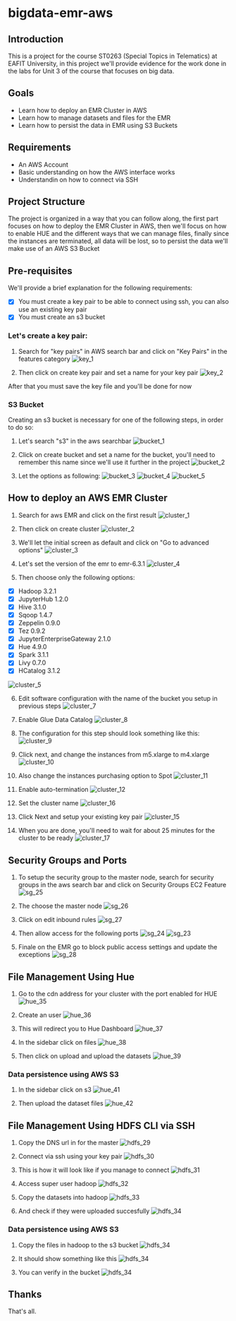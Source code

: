 # bigdata-emr-aws

## Introduction

This is a project for the course ST0263 (Special Topics in Telematics) at EAFIT University, in this project we'll provide evidence for the work done in the labs for Unit 3 of the course that focuses on big data.

## Goals
 - Learn how to deploy an EMR Cluster in AWS
 - Learn how to manage datasets and files for the EMR
 - Learn how to persist the data in EMR using S3 Buckets

## Requirements
 - An AWS Account
 - Basic understanding on how the AWS interface works
 - Understandin on how to connect via SSH

## Project Structure
 The project is organized in a way that you can follow along, the first part focuses on how to deploy the EMR Cluster in AWS, then we'll focus on how to enable HUE and the different ways that we can manage files, finally since the instances are terminated, all data will be lost, so to persist the data we'll make use of an AWS S3 Bucket


## Pre-requisites
We'll provide a brief explanation for the following requirements:

- [x] You must create a key pair to be able to connect using ssh, you can also use an existing key pair
- [x] You must create an s3 bucket

### Let's create a key pair:

1. Search for "key pairs" in AWS search bar and click on "Key Pairs" in the features category
    ![key_1](Images/Keys/image%2013key.png)

2. Then click on create key pair and set a name for your key pair
    ![key_2](Images/Keys/image%2014key.png)

After that you must save the key file and you'll be done for now

### S3 Bucket

Creating an s3 bucket is necessary for one of the following steps, in order to do so:

1. Let's search "s3" in the aws searchbar
    ![bucket_1](Images/Bucket/image%2018Bucket.png)

2. Click on create bucket and set a name for the bucket, you'll need to remember this name since we'll use it further in the project
    ![bucket_2](Images/Bucket/image%2019Bucket.png)

3. Let the options as following:
    ![bucket_3](Images/Bucket/image%2020Bucket.png)
    ![bucket_4](Images/Bucket/image%2021Bucket.png)
    ![bucket_5](Images/Bucket/image%2022Bucket.png)    


## How to deploy an AWS EMR Cluster


1. Search for aws EMR and click on the first result
    ![cluster_1](Images/Cluster/image%201cluster.png)

2. Then click on create cluster
    ![cluster_2](Images/Cluster/image%202cluster.png)

3. We'll let the initial screen as default and click on "Go to advanced options"
    ![cluster_3](Images/Cluster/image%203cluster.png)

4. Let's set the version of the emr to emr-6.3.1
    ![cluster_4](Images/Cluster/image%204cluster.png)

5. Then choose only the following options:

- [x] Hadoop 3.2.1
- [x] JupyterHub 1.2.0
- [x] Hive 3.1.0
- [x] Sqoop 1.4.7
- [x] Zeppelin 0.9.0
- [x] Tez 0.9.2
- [x] JupyterEnterpriseGateway 2.1.0
- [x] Hue 4.9.0
- [x] Spark 3.1.1
- [x] Livy 0.7.0
- [x] HCatalog 3.1.2

![cluster_5](Images/Cluster/image%205cluster.png)

6. Edit software configuration with the name of the bucket you setup in previous steps
![cluster_7](Images/Cluster/image%207cluster.png)

7. Enable Glue Data Catalog
![cluster_8](Images/Cluster/image%208cluster.png)

8. The configuration for this step should look something like this:
![cluster_9](Images/Cluster/image%209cluster.png)

9. Click next, and change the instances from m5.xlarge to m4.xlarge
![cluster_10](Images/Cluster/image%2010cluster.png)

10. Also change the instances purchasing option to Spot
![cluster_11](Images/Cluster/image%2011cluster.png)

11. Enable auto-termination
![cluster_12](Images/Cluster/image%2012cluster.png)

12. Set the cluster name
![cluster_16](Images/Cluster/image%2016cluster.png)

13. Click Next and setup your existing key pair
![cluster_15](Images/Cluster/image%2015cluster.png)

14. When you are done, you'll need to wait for about 25 minutes for the cluster to be ready
![cluster_17](Images/Cluster/image%2017cluster.png)

## Security Groups and Ports

1. To setup the security group to the master node, search for security groups in the aws search bar and click on Security Groups EC2 Feature
![sg_25](Images/SG/image%2025SG.png)

2. The choose the master node
![sg_26](Images/SG/image%2026SG.png)

3. Click on edit inbound rules
![sg_27](Images/SG/image%2027SG.png)

4. Then allow access for the following ports
![sg_24](Images/SG/image%2024SG.png)
![sg_23](Images/SG/image%2023SG.png)

5. Finale on the EMR go to block public access settings and update the exceptions
![sg_28](Images/SG/image%2028SG.png)


## File Management Using Hue

1. Go to the cdn address for your cluster with the port enabled for HUE
![hue_35](Images/hue/image%2035hue.png)

2. Create an user
![hue_36](Images/hue/image%2036hue.png)

3. This will redirect you to Hue Dashboard
![hue_37](Images/hue/image%2037hue.png)

4. In the sidebar click on files
![hue_38](Images/hue/image%2038hue.png)

5. Then click on upload and upload the datasets
![hue_39](Images/hue/image%2039hue.png)

### Data persistence using AWS S3   

1. In the sidebar click on s3
![hue_41](Images/hue/image%2041s3.png)

2. Then upload the dataset files
![hue_42](Images/hue/image%2042s3.png)

## File Management Using HDFS CLI via SSH

1. Copy the DNS url in for the master
![hdfs_29](Images/hdfs/image%2029.png)

2. Connect via ssh using your key pair
![hdfs_30](Images/hdfs/image%2030.png)

3. This is how it will look like if you manage to connect
![hdfs_31](Images/hdfs/image%2031.png)

4. Access super user hadoop
![hdfs_32](Images/hdfs/image%2032.png)

5. Copy the datasets into hadoop
![hdfs_33](Images/hdfs/image%2033.png)

6. And check if they were uploaded succesfully
![hdfs_34](Images/hdfs/image%2034.png)

### Data persistence using AWS S3   

1. Copy the files in hadoop to the s3 bucket
![hdfs_34](Images/hdfs/image%2044s3.png)

2. It should show something like this
![hdfs_34](Images/hdfs/image%2045s3.png)

3. You can verify in the bucket
![hdfs_34](Images/hdfs/image%2046s3.png)

## Thanks
That's all.